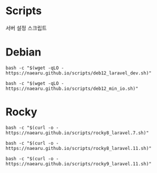 # Scripts
서버 설정 스크립트

# Debian
```
bash -c "$(wget -qLO - https://naearu.github.io/scripts/deb12_laravel_dev.sh)"
```
```
bash -c "$(wget -qLO - https://naearu.github.io/scripts/deb12_min_io.sh)"
```


# Rocky
```
bash -c "$(curl -o - https://naearu.github.io/scripts/rocky8_laravel.7.sh)"
```
```
bash -c "$(curl -o - https://naearu.github.io/scripts/rocky8_laravel.11.sh)"
```
```
bash -c "$(curl -o - https://naearu.github.io/scripts/rocky9_laravel.11.sh)"
```
